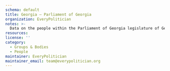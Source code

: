 ```yaml
---
schema: default
title: Georgia — Parliament of Georgia
organization: EveryPolitician
notes: >-
  Data on the people within the Parliament of Georgia legislature of Georgia.
resources:
license: ''
category:
  - Groups & Bodies
  - People
maintainer: EveryPolitician
maintainer_email: team@everypolitician.org
---
```

